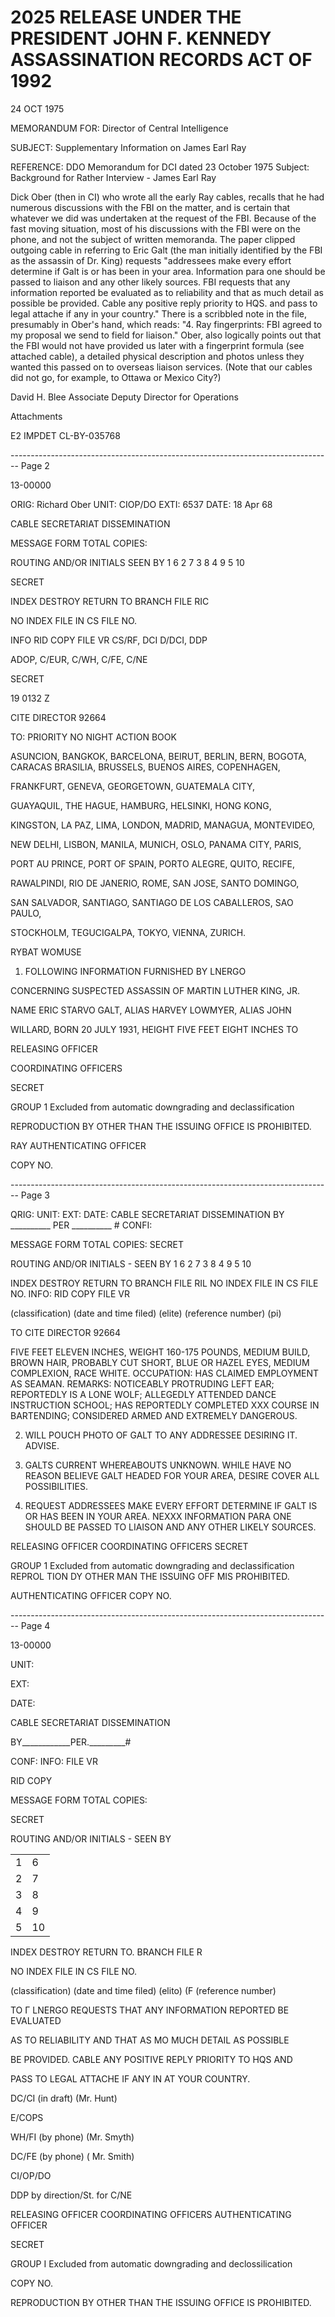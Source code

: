 # 2025 RELEASE UNDER THE PRESIDENT JOHN F. KENNEDY ASSASSINATION RECORDS ACT OF 1992

24 OCT 1975

MEMORANDUM FOR: Director of Central Intelligence

SUBJECT: Supplementary Information on James Earl Ray

REFERENCE: DDO Memorandum for DCI dated 23 October 1975
Subject: Background for Rather Interview -
James Earl Ray

Dick Ober (then in CI) who wrote all the early Ray cables, recalls that he had numerous discussions with the FBI on the matter, and is certain that whatever we did was undertaken at the request of the FBI. Because of the fast moving situation, most of his discussions with the FBI were on the phone, and not the subject of written memoranda. The paper clipped outgoing cable in referring to Eric Galt (the man initially identified by the FBI as the assassin of Dr. King) requests "addressees make every effort determine if Galt is or has been in your area. Information para one should be passed to liaison and any other likely sources. FBI requests that any information reported be evaluated as to reliability and that as much detail as possible be provided. Cable any positive reply priority to HQS. and pass to legal attache if any in your country." There is a scribbled note in the file, presumably in Ober's hand, which reads: "4. Ray fingerprints: FBI agreed to my proposal we send to field for liaison." Ober, also logically points out that the FBI would not have provided us later with a fingerprint formula (see attached cable), a detailed physical description and photos unless they wanted this passed on to overseas liaison services. (Note that our cables did not go, for example, to Ottawa or Mexico City?)


David H. Blee
Associate Deputy Director
for Operations

Attachments

E2 IMPDET
CL-BY-035768


-------------------------------------------------------------------------------- Page 2

13-00000

ORIG: Richard Ober
UNIT: CIOP/DO
EXTI: 6537
DATE: 18 Apr 68

CABLE SECRETARIAT DISSEMINATION

MESSAGE FORM
TOTAL COPIES:

ROUTING AND/OR INITIALS SEEN BY
1
6
2
7
3
8
4
9
5
10

SECRET

INDEX DESTROY RETURN TO BRANCH FILE RIC

NO INDEX FILE IN CS FILE NO.

INFO
RID COPY FILE VR CS/RF, DCI D/DCI, DDP

ADOP, C/EUR, C/WH, C/FE, C/NE

SECRET

19 0132 Z

CITE DIRECTOR 92664

TO: PRIORITY NO NIGHT ACTION
BOOK

ASUNCION, BANGKOK, BARCELONA, BEIRUT, BERLIN, BERN, BOGOTA,
CARACAS
BRASILIA, BRUSSELS, BUENOS AIRES, COPENHAGEN,

FRANKFURT, GENEVA, GEORGETOWN, GUATEMALA CITY,

GUAYAQUIL, THE HAGUE, HAMBURG, HELSINKI, HONG KONG,

KINGSTON, LA PAZ, LIMA, LONDON, MADRID, MANAGUA, MONTEVIDEO,

NEW DELHI, LISBON, MANILA, MUNICH, OSLO, PANAMA CITY, PARIS,

PORT AU PRINCE, PORT OF SPAIN, PORTO ALEGRE, QUITO, RECIFE,

RAWALPINDI, RIO DE JANERIO, ROME, SAN JOSE, SANTO DOMINGO,

SAN SALVADOR, SANTIAGO, SANTIAGO DE LOS CABALLEROS, SAO PAULO,

STOCKHOLM, TEGUCIGALPA, TOKYO, VIENNA, ZURICH.

RYBAT WOMUSE

1. FOLLOWING INFORMATION FURNISHED BY LNERGO

CONCERNING SUSPECTED ASSASSIN OF MARTIN LUTHER KING, JR.

NAME ERIC STARVO GALT, ALIAS HARVEY LOWMYER, ALIAS JOHN

WILLARD, BORN 20 JULY 1931, HEIGHT FIVE FEET EIGHT INCHES TO

RELEASING OFFICER

COORDINATING OFFICERS

SECRET

GROUP 1
Excluded from automatic
downgrading and
declassification

REPRODUCTION BY OTHER THAN THE ISSUING OFFICE IS PROHIBITED.

RAY
AUTHENTICATING
OFFICER

COPY NO.


-------------------------------------------------------------------------------- Page 3

QRIG:
UNIT:
EXT:
DATE:
CABLE SECRETARIAT DISSEMINATION
BY __________ PER __________ #
CONFI:

MESSAGE FORM
TOTAL COPIES:
SECRET

ROUTING AND/OR INITIALS - SEEN BY
1
6
2
7
3
8
4
9
5
10

INDEX DESTROY RETURN TO BRANCH FILE RIL
NO INDEX FILE IN CS FILE NO.
INFO:
RID COPY FILE VR

(classification) (date and time filed) (elite) (reference number) (pi)

TO CITE DIRECTOR 92664

FIVE FEET ELEVEN INCHES, WEIGHT 160-175 POUNDS, MEDIUM
BUILD, BROWN HAIR, PROBABLY CUT SHORT, BLUE OR HAZEL EYES,
MEDIUM COMPLEXION, RACE WHITE. OCCUPATION: HAS CLAIMED
EMPLOYMENT AS SEAMAN. REMARKS: NOTICEABLY PROTRUDING
LEFT EAR; REPORTEDLY IS A LONE WOLF; ALLEGEDLY ATTENDED
DANCE INSTRUCTION SCHOOL; HAS REPORTEDLY COMPLETED XXX
COURSE IN BARTENDING; CONSIDERED ARMED AND EXTREMELY
DANGEROUS.

2. WILL POUCH PHOTO OF GALT TO ANY ADDRESSEE
   DESIRING IT. ADVISE.

3. GALTS CURRENT WHEREABOUTS UNKNOWN. WHILE HAVE
   NO REASON BELIEVE GALT HEADED FOR YOUR AREA, DESIRE
   COVER ALL POSSIBILITIES.

4. REQUEST ADDRESSEES MAKE EVERY EFFORT DETERMINE
   IF GALT IS OR HAS BEEN IN YOUR AREA. NEXXX INFORMATION PARA ONE
   SHOULD BE PASSED TO LIAISON AND ANY OTHER LIKELY SOURCES.

RELEASING OFFICER COORDINATING OFFICERS
SECRET

GROUP 1
Excluded from automatic downgrading and declassification
REPROL TION DY OTHER MAN THE ISSUING OFF MIS PROHIBITED.

AUTHENTICATING
OFFICER
COPY NO.


-------------------------------------------------------------------------------- Page 4

13-00000

UNIT:

EXT:

DATE:

CABLE SECRETARIAT DISSEMINATION

BY____________PER._________#

CONF: INFO: FILE VR

RID COPY

MESSAGE FORM
TOTAL COPIES:

SECRET

ROUTING AND/OR INITIALS - SEEN BY

|     |     |
| --- | --- |
| 1   | 6   |
| 2   | 7   |
| 3   | 8   |
| 4   | 9   |
| 5   | 10  |

INDEX DESTROY RETURN TO. BRANCH FILE R

NO INDEX FILE IN CS FILE NO.

(classification) (date and time filed) (elito) (F
(reference number)

TO Γ LNERGO REQUESTS THAT ANY INFORMATION REPORTED BE EVALUATED

AS TO RELIABILITY AND THAT AS MO MUCH DETAIL AS POSSIBLE

BE PROVIDED. CABLE ANY POSITIVE REPLY PRIORITY TO HQS AND

PASS TO LEGAL ATTACHE IF ANY IN AT YOUR COUNTRY.

DC/CI (in draft)
(Mr. Hunt)

E/COPS

WH/FI (by phone)
(Mr. Smyth)

DC/FE (by phone)
( Mr. Smith)

CI/OP/DO

DDP by direction/St. for C/NE

RELEASING OFFICER COORDINATING OFFICERS AUTHENTICATING OFFICER

SECRET

GROUP I
Excluded from automatic downgrading and declossilication

COPY NO.

REPRODUCTION BY OTHER THAN THE ISSUING OFFICE IS PROHIBITED.
